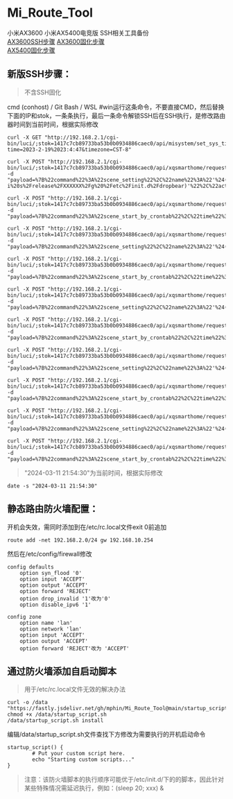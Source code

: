 # Mi_Route_Tool
小米AX3600 小米AX5400电竞版 SSH相关工具备份  
[AX3600SSH步骤](https://github.com/mphin/Mi_Route_Tool/tree/main/AX3600#ax3600_ssh%E6%AD%A5%E9%AA%A4)  [AX3600固化步骤](https://github.com/mphin/Mi_Route_Tool/tree/main/AX3600#ax3600_%E5%9B%BA%E5%8C%96%E6%AD%A5%E9%AA%A4)  
[AX5400固化步骤](https://github.com/mphin/Mi_Route_Tool/tree/main/AX5400#ax5400%E5%9B%BA%E5%8C%96%E6%AD%A5%E9%AA%A4)
## 新版SSH步骤：
> 不含SSH固化  

cmd (conhost) / Git Bash / WSL #win运行这条命令，不要直接CMD，然后替换下面的IP和stok，一条条执行，最后一条命令解锁SSH后在SSH执行，是修改路由器时间到当前时间，根据实际修改
```
curl -X GET "http://192.168.2.1/cgi-bin/luci/;stok=1417c7cb89733ba53b0b0934886caec0/api/misystem/set_sys_time?time=2023-2-19%2023:4:47&timezone=CST-8"
```
```
curl -X POST "http://192.168.2.1/cgi-bin/luci/;stok=1417c7cb89733ba53b0b0934886caec0/api/xqsmarthome/request_smartcontroller" -d "payload=%7B%22command%22%3A%22scene_setting%22%2C%22name%22%3A%22'%24(sed%20-i%20s%2Frelease%2FXXXXXX%2Fg%20%2Fetc%2Finit.d%2Fdropbear)'%22%2C%22action_list%22%3A%5B%7B%22thirdParty%22%3A%22xmrouter%22%2C%22delay%22%3A17%2C%22type%22%3A%22wan_block%22%2C%22payload%22%3A%7B%22command%22%3A%22wan_block%22%2C%22mac%22%3A%2200%3A00%3A00%3A00%3A00%3A00%22%7D%7D%5D%2C%22launch%22%3A%7B%22timer%22%3A%7B%22time%22%3A%223%3A1%22%2C%22repeat%22%3A%220%22%2C%22enabled%22%3Atrue%7D%7D%7D"
```
```
curl -X POST "http://192.168.2.1/cgi-bin/luci/;stok=1417c7cb89733ba53b0b0934886caec0/api/xqsmarthome/request_smartcontroller" -d "payload=%7B%22command%22%3A%22scene_start_by_crontab%22%2C%22time%22%3A%223%3A1%22%2C%22week%22%3A0%7D"
```
```
curl -X POST "http://192.168.2.1/cgi-bin/luci/;stok=1417c7cb89733ba53b0b0934886caec0/api/xqsmarthome/request_smartcontroller" -d "payload=%7B%22command%22%3A%22scene_setting%22%2C%22name%22%3A%22'%24(nvram%20set%20ssh_en%3D1)'%22%2C%22action_list%22%3A%5B%7B%22thirdParty%22%3A%22xmrouter%22%2C%22delay%22%3A17%2C%22type%22%3A%22wan_block%22%2C%22payload%22%3A%7B%22command%22%3A%22wan_block%22%2C%22mac%22%3A%2200%3A00%3A00%3A00%3A00%3A00%22%7D%7D%5D%2C%22launch%22%3A%7B%22timer%22%3A%7B%22time%22%3A%223%3A2%22%2C%22repeat%22%3A%220%22%2C%22enabled%22%3Atrue%7D%7D%7D"
```
```
curl -X POST "http://192.168.2.1/cgi-bin/luci/;stok=1417c7cb89733ba53b0b0934886caec0/api/xqsmarthome/request_smartcontroller" -d "payload=%7B%22command%22%3A%22scene_start_by_crontab%22%2C%22time%22%3A%223%3A2%22%2C%22week%22%3A0%7D"
```
```
curl -X POST "http://192.168.2.1/cgi-bin/luci/;stok=1417c7cb89733ba53b0b0934886caec0/api/xqsmarthome/request_smartcontroller" -d "payload=%7B%22command%22%3A%22scene_setting%22%2C%22name%22%3A%22'%24(nvram%20commit)'%22%2C%22action_list%22%3A%5B%7B%22thirdParty%22%3A%22xmrouter%22%2C%22delay%22%3A17%2C%22type%22%3A%22wan_block%22%2C%22payload%22%3A%7B%22command%22%3A%22wan_block%22%2C%22mac%22%3A%2200%3A00%3A00%3A00%3A00%3A00%22%7D%7D%5D%2C%22launch%22%3A%7B%22timer%22%3A%7B%22time%22%3A%223%3A3%22%2C%22repeat%22%3A%220%22%2C%22enabled%22%3Atrue%7D%7D%7D"
```
```
curl -X POST "http://192.168.2.1/cgi-bin/luci/;stok=1417c7cb89733ba53b0b0934886caec0/api/xqsmarthome/request_smartcontroller" -d "payload=%7B%22command%22%3A%22scene_start_by_crontab%22%2C%22time%22%3A%223%3A3%22%2C%22week%22%3A0%7D"
```
```
curl -X POST "http://192.168.2.1/cgi-bin/luci/;stok=1417c7cb89733ba53b0b0934886caec0/api/xqsmarthome/request_smartcontroller" -d "payload=%7B%22command%22%3A%22scene_setting%22%2C%22name%22%3A%22'%24(%2Fetc%2Finit.d%2Fdropbear%20enable)'%22%2C%22action_list%22%3A%5B%7B%22thirdParty%22%3A%22xmrouter%22%2C%22delay%22%3A17%2C%22type%22%3A%22wan_block%22%2C%22payload%22%3A%7B%22command%22%3A%22wan_block%22%2C%22mac%22%3A%2200%3A00%3A00%3A00%3A00%3A00%22%7D%7D%5D%2C%22launch%22%3A%7B%22timer%22%3A%7B%22time%22%3A%223%3A4%22%2C%22repeat%22%3A%220%22%2C%22enabled%22%3Atrue%7D%7D%7D"
```
```
curl -X POST "http://192.168.2.1/cgi-bin/luci/;stok=1417c7cb89733ba53b0b0934886caec0/api/xqsmarthome/request_smartcontroller" -d "payload=%7B%22command%22%3A%22scene_start_by_crontab%22%2C%22time%22%3A%223%3A4%22%2C%22week%22%3A0%7D"
```
```
curl -X POST "http://192.168.2.1/cgi-bin/luci/;stok=1417c7cb89733ba53b0b0934886caec0/api/xqsmarthome/request_smartcontroller" -d "payload=%7B%22command%22%3A%22scene_setting%22%2C%22name%22%3A%22'%24(%2Fetc%2Finit.d%2Fdropbear%20restart)'%22%2C%22action_list%22%3A%5B%7B%22thirdParty%22%3A%22xmrouter%22%2C%22delay%22%3A17%2C%22type%22%3A%22wan_block%22%2C%22payload%22%3A%7B%22command%22%3A%22wan_block%22%2C%22mac%22%3A%2200%3A00%3A00%3A00%3A00%3A00%22%7D%7D%5D%2C%22launch%22%3A%7B%22timer%22%3A%7B%22time%22%3A%223%3A5%22%2C%22repeat%22%3A%220%22%2C%22enabled%22%3Atrue%7D%7D%7D"
```
```
curl -X POST "http://192.168.2.1/cgi-bin/luci/;stok=1417c7cb89733ba53b0b0934886caec0/api/xqsmarthome/request_smartcontroller" -d "payload=%7B%22command%22%3A%22scene_start_by_crontab%22%2C%22time%22%3A%223%3A5%22%2C%22week%22%3A0%7D"
```
> "2024-03-11 21:54:30"为当前时间，根据实际修改
```
date -s "2024-03-11 21:54:30"
```
## 静态路由防火墙配置：
开机会失效，需同时添加到在/etc/rc.local文件exit 0前追加
```
route add -net 192.168.2.0/24 gw 192.168.10.254
```
然后在/etc/config/firewall修改
```
config defaults
	option syn_flood '0'
	option input 'ACCEPT'
	option output 'ACCEPT'
	option forward 'REJECT'
	option drop_invalid '1'改为'0'
	option disable_ipv6 '1'

config zone
	option name 'lan'
	option network 'lan'
	option input 'ACCEPT'
	option output 'ACCEPT'
	option forward 'REJECT'改为 'ACCEPT'
```
## 通过防火墙添加自启动脚本
> 用于/etc/rc.local文件无效的解决办法
```
curl -o /data "https://fastly.jsdelivr.net/gh/mphin/Mi_Route_Tool@main/startup_script.sh"
chmod +x /data/startup_script.sh
/data/startup_script.sh install
```
编辑/data/startup_script.sh文件查找下方修改为需要执行的开机启动命令
```
startup_script() {
        # Put your custom script here.
        echo "Starting custom scripts..."
}
```
> 注意：该防火墙脚本的执行顺序可能优于/etc/init.d/下的的脚本，因此针对某些特殊情况需延迟执行，例如：(sleep 20; xxx) &
